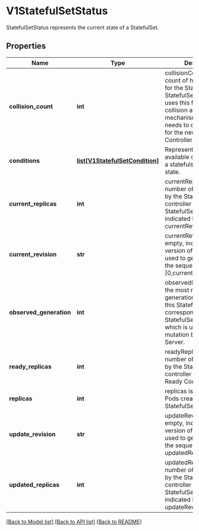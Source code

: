# V1StatefulSetStatus

StatefulSetStatus represents the current state of a StatefulSet.
## Properties
Name | Type | Description | Notes
------------ | ------------- | ------------- | -------------
**collision_count** | **int** | collisionCount is the count of hash collisions for the StatefulSet. The StatefulSet controller uses this field as a collision avoidance mechanism when it needs to create the name for the newest ControllerRevision. | [optional] 
**conditions** | [**list[V1StatefulSetCondition]**](V1StatefulSetCondition.md) | Represents the latest available observations of a statefulset&#39;s current state. | [optional] 
**current_replicas** | **int** | currentReplicas is the number of Pods created by the StatefulSet controller from the StatefulSet version indicated by currentRevision. | [optional] 
**current_revision** | **str** | currentRevision, if not empty, indicates the version of the StatefulSet used to generate Pods in the sequence [0,currentReplicas). | [optional] 
**observed_generation** | **int** | observedGeneration is the most recent generation observed for this StatefulSet. It corresponds to the StatefulSet&#39;s generation, which is updated on mutation by the API Server. | [optional] 
**ready_replicas** | **int** | readyReplicas is the number of Pods created by the StatefulSet controller that have a Ready Condition. | [optional] 
**replicas** | **int** | replicas is the number of Pods created by the StatefulSet controller. | 
**update_revision** | **str** | updateRevision, if not empty, indicates the version of the StatefulSet used to generate Pods in the sequence [replicas-updatedReplicas,replicas) | [optional] 
**updated_replicas** | **int** | updatedReplicas is the number of Pods created by the StatefulSet controller from the StatefulSet version indicated by updateRevision. | [optional] 

[[Back to Model list]](../README.md#documentation-for-models) [[Back to API list]](../README.md#documentation-for-api-endpoints) [[Back to README]](../README.md)


